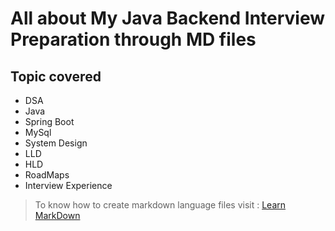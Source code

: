 # All about My Java Backend Interview Preparation through MD files

## Topic covered

* DSA
* Java
* Spring Boot
* MySql
* System Design
* LLD
* HLD
* RoadMaps
* Interview Experience

 
> To know how to create markdown language files visit : [Learn MarkDown](https://www.geeksforgeeks.org/what-is-readme-md-file/)
